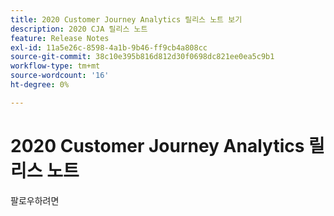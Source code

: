 ```yaml
---
title: 2020 Customer Journey Analytics 릴리스 노트 보기
description: 2020 CJA 릴리스 노트
feature: Release Notes
exl-id: 11a5e26c-8598-4a1b-9b46-ff9cb4a808cc
source-git-commit: 38c10e395b816d812d30f0698dc821ee0ea5c9b1
workflow-type: tm+mt
source-wordcount: '16'
ht-degree: 0%

---
```


# 2020 Customer Journey Analytics 릴리스 노트

팔로우하려면

